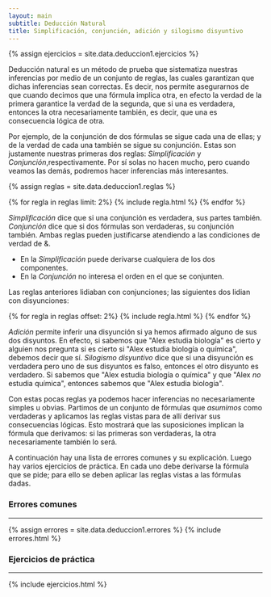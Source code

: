 ```yaml
---
layout: main
subtitle: Deducción Natural
title: Simplificación, conjunción, adición y silogismo disyuntivo
---
```

{% assign ejercicios = site.data.deduccion1.ejercicios %}


Deducción natural es un método de prueba que sistematiza nuestras inferencias por medio de un conjunto de reglas, las cuales garantizan que dichas inferencias sean correctas. Es decir, nos permite asegurarnos de que cuando decimos que una fórmula implica otra, en efecto la verdad de la primera garantice la verdad de la segunda, que si una es verdadera, entonces la otra necesariamente también, es decir, que una es consecuencia lógica de otra.

Por ejemplo, de la conjunción de dos fórmulas se sigue cada una de ellas; y de la verdad de cada una también se sigue su conjunción. Estas son justamente nuestras primeras dos reglas: _Simplificación_ y _Conjunción_,respectivamente. Por sí solas no hacen mucho, pero cuando veamos las demás, podremos hacer inferencias más interesantes.


{% assign reglas = site.data.deduccion1.reglas %}

<div class="row">
{% for regla in reglas limit: 2%}
{% include regla.html %}
{% endfor %}
</div>

_Simplificación_ dice que si una conjunción es verdadera, sus partes también. _Conjunción_ dice que si dos fórmulas son verdaderas, su conjunción también. Ambas reglas pueden justificarse atendiendo a las condiciones de verdad de &.
- En la _Simplificación_ puede derivarse cualquiera de los dos componentes.
- En la _Conjunción_ no interesa el orden en el que se conjunten.

Las reglas anteriores lidiaban con conjunciones; las siguientes dos lidian con disyunciones:

<div class="row">
{% for regla in reglas offset: 2%}
{% include regla.html %}
{% endfor %}
</div>

_Adición_ permite inferir una disyunción si ya hemos afirmado alguno de sus dos disyuntos. En efecto, si sabemos que "Alex estudia biología" es cierto y alguien nos pregunta si es cierto si "Alex estudia biología o química", debemos decir que sí. _Silogismo disyuntivo_ dice que si una disyunción es verdadera pero uno de sus disyuntos es falso, entonces el otro disyunto es verdadero. Si sabemos que "Alex estudia biología o química" y que "Alex _no_ estudia química", entonces sabemos que "Alex estudia biología".

Con estas pocas reglas ya podemos hacer inferencias no necesariamente simples u obvias. Partimos de un conjunto de fórmulas que _asumimos_ como verdaderas y aplicamos las reglas vistas para de allí derivar sus consecuencias lógicas. Esto mostrará que las suposiciones implican la fórmula que derivamos: si las primeras son verdaderas, la otra necesariamente también lo será.

A continuación hay una lista de errores comunes y su explicación. Luego hay varios ejercicios de práctica. En cada uno debe derivarse la fórmula que se pide; para ello se deben aplicar las reglas vistas a las fórmulas dadas.

### Errores comunes
---
{% assign errores = site.data.deduccion1.errores %}
{% include errores.html %}

### Ejercicios de práctica
---
{% include ejercicios.html %}
